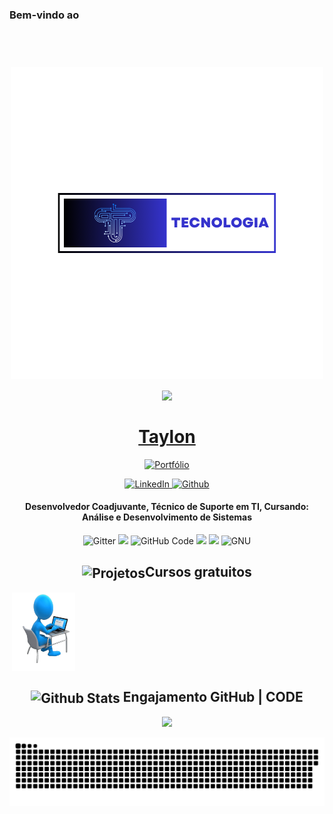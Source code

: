 ### Bem-vindo ao 



<h1 align="center">
  <br>
  <img src="https://github.com/Taylon-00/Taylon-00/blob/main/img/Tecnologia.png" alt="Logo Tecnologia" width="500px"></a>
  <br>
<div>
  <a href="https://github.com/Taylon-00"
    <img height="180em" src="https://github-readme-stats.vercel.app/api?username=Taylon-00&show_icons=true&treme=dracula&include_all_commits=true&count_private=true"/>
    <img height="180em" src="https://github-readme-stats.vercel.app/api?username=Taylon-00&layout=compact&langs_count=168theme=dracula"/>
</div>
<br>
  Taylon
	
  <br>
  
</h1>
<div align="center">
    <a href="https://taylon-00.github.io/portfolio/">
        <img src="https://img.shields.io/badge/Portefólio-1E772C?style=for-the-badge&logo=GitHub" alt="Portfólio">
  <div align="center">
	  
</div>
<p align="center">
  
  <a href="https://www.linkedin.com/in/francisco-taylon-da-silva-534886250/">
  <img src="https://img.shields.io/badge/LinkedIn-blue?style=for-the-badge&logo=linkedin&logoColor=white" alt="LinkedIn">
</a>
<a href="https://github.com/Taylon-00">
  <img src="https://img.shields.io/badge/GitHub-black?style=for-the-badge&logo=github&labelColor=181717&logoColor=white&font=Pacifico" alt="Github">
</a>


</p>
</div>

<h4 align="center"> Desenvolvedor Coadjuvante, Técnico de Suporte em TI, Cursando: Análise e Desenvolvimento de Sistemas</h4>

<!-- Fim do Cabeçalho -->
<p align="center">
</a>
    <img src="https://img.shields.io/badge/Linux-E34F26?style=for-the-badge&logo=linux&logoColor=black"
         alt="Gitter">
  </a>
      <img src="https://img.shields.io/badge/HTML-239120?style=for-the-badge&logo=html5&logoColor=white">
  </a>
  <img src="https://img.shields.io/badge/GitHub%20Code-181717?style=for-the-badge&logo=github&logoColor=white" alt="GitHub Code">
</a>
    <img src="https://img.shields.io/badge/PHP-777BB4?style=for-the-badge&logo=php&logoColor=white">
  </a>
<img src="https://img.shields.io/badge/Shell_Script-121011?style=for-the-badge&logo=gnu-bash&logoColor=white">
   </a>
   <img src="https://img.shields.io/badge/GNU-A42E2B?style=for-the-badge&logo=gnu&logoColor=white" alt="GNU">

</p>


</h3>
    </td>
  </tr>
</table>
</div>

<!-- Fim dos Status -->


<h2 align="center">
  <img src="" alt="Projetos" width="30px" style="vertical-align: middle;">Cursos gratuitos
</h2>

<!-- Gif do curso -->
<img align="center">
        <img src="https://github.com/Taylon-00/Taylon-00/blob/main/img/cursos.gif" alt="C" width="20%" align="center" style="vertical-align: middle">

<div align="center">
    <h2>
        <img src="https://github.com/MarcusTechs/MarcusTechs/assets/138902771/8c8a148a-1798-4ba1-ae22-bb136df716db" alt="Github Stats" width="50px" style="vertical-align: middle;">
Engajamento GitHub | CODE</h2>
<!-- visitors count  -->

<p align="center" >   
  <img src="https://profile-counter.glitch.me/Taylon-00/count.svg" />  
</p>

<!-- github workflow  -->

 ![github contribution grid snake animation](https://github.com/Taylon-00/Taylon-00/blob/main/img/github-contribution-grid-snake.svg)


